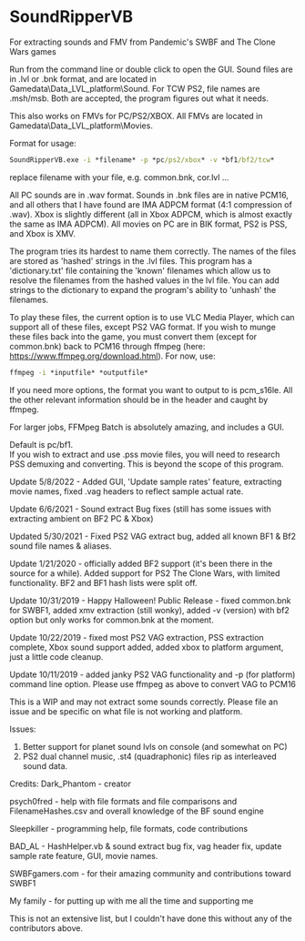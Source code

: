 # SoundRipperVB
For extracting sounds and FMV from Pandemic's SWBF and The Clone Wars games

Run from the command line or double click to open the GUI. Sound files are in .lvl or .bnk format, and are located in Gamedata\Data\_LVL_platform\Sound\. For TCW PS2, file names are .msh/msb.  Both are accepted, the program figures out what it needs.

This also works on FMVs for PC/PS2/XBOX.  All FMVs are located in Gamedata\Data\_LVL_platform\Movies.

Format for usage:

```cmd
SoundRipperVB.exe -i *filename* -p *pc/ps2/xbox* -v *bf1/bf2/tcw*
```

replace filename with your file, e.g. common.bnk, cor.lvl ...

All PC sounds are in .wav format.  Sounds in .bnk files are in native PCM16, and all others that I have found are IMA ADPCM format (4:1 compression of .wav).  Xbox is slightly different (all in Xbox ADPCM, which is almost exactly the same as IMA ADPCM).
All movies on PC are in BIK format, PS2 is PSS, and Xbox is XMV.

The program tries its hardest to name them correctly.
The names of the files are stored as 'hashed' strings in the .lvl files.
This program has a 'dictionary.txt' file containing the 'known' filenames which allow us to resolve the filenames from the hashed values in the lvl file. You can add strings to the dictionary to expand the program's ability to 'unhash' the filenames.

To play these files, the current option is to use VLC Media Player, which can support all of these files, except PS2 VAG format.
If you wish to munge these files back into the game, you must convert them (except for common.bnk) back to PCM16 through ffmpeg (here: https://www.ffmpeg.org/download.html).  For now, use:

```cmd
ffmpeg -i *inputfile* *outputfile*
```
If you need more options, the format you want to output to is pcm_s16le.  All the other relevant information should be in the header and caught by ffmpeg.

For larger jobs, FFMpeg Batch is absolutely amazing, and includes a GUI.

Default is pc/bf1.  
If you wish to extract and use .pss movie files, you will need to research PSS demuxing and converting.  This is beyond the scope of this program.

Update 5/8/2022 - Added GUI, 'Update sample rates' feature, extracting movie names, fixed .vag headers to reflect sample actual rate.

Update 6/6/2021  - Sound extract Bug fixes (still has some issues with extracting ambient on BF2 PC & Xbox)

Updated 5/30/2021 - Fixed PS2 VAG extract bug, added all known BF1 & Bf2 sound file names & aliases.

Update 1/21/2020 - officially added BF2 support (it's been there in the source for a while).  Added support for PS2 The Clone Wars, with limited functionality.  BF2 and BF1 hash lists were split off.

Update 10/31/2019 - Happy Halloween! Public Release - fixed common.bnk for SWBF1, added xmv extraction (still wonky), added -v (version) with bf2 option but only works for common.bnk at the moment.

Update 10/22/2019 - fixed most PS2 VAG extraction, PSS extraction complete, Xbox sound support added, added xbox to platform argument, just a little code cleanup.

Update 10/11/2019 - added janky PS2 VAG functionality and -p (for platform) command line option.  Please use ffmpeg as above to convert VAG to PCM16

This is a WIP and may not extract some sounds correctly. Please file an issue and be specific on what file is not working and platform.

Issues:
1. Better support for planet sound lvls on console (and somewhat on PC)
2. PS2 dual channel music, .st4 (quadraphonic) files rip as interleaved sound data.

Credits:
Dark_Phantom - creator

psych0fred - help with file formats and file comparisons and FilenameHashes.csv and overall knowledge of the BF sound engine

Sleepkiller - programming help, file formats, code contributions

BAD_AL - HashHelper.vb & sound extract bug fix, vag header fix, update sample rate feature, GUI, movie names.

SWBFgamers.com - for their amazing community and contributions toward SWBF1

My family - for putting up with me all the time and supporting me

This is not an extensive list, but I couldn't have done this without any of the contributors above.
